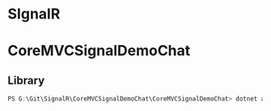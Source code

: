 # SIgnalR

# CoreMVCSignalDemoChat

## Library
```c#
PS G:\Git\SignalR\CoreMVCSignalDemoChat\CoreMVCSignalDemoChat> dotnet add package Microsoft.AspNetCore.SignalR 
```